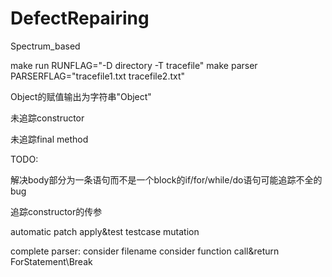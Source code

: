 # DefectRepairing
Spectrum_based

make run RUNFLAG="-D directory -T tracefile"
make parser PARSERFLAG="tracefile1.txt tracefile2.txt"

Object的赋值输出为字符串"Object"

未追踪constructor

未追踪final method

TODO:

解决body部分为一条语句而不是一个block的if/for/while/do语句可能追踪不全的bug

追踪constructor的传参

automatic patch apply&test
testcase mutation

complete parser:
	consider filename
	consider function call&return
	ForStatement\Break
